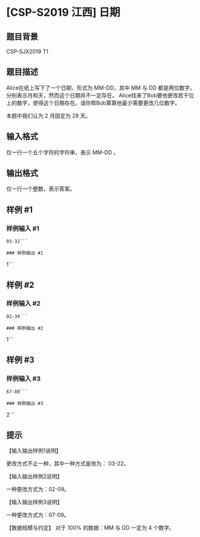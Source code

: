 # [CSP-S2019 江西] 日期

## 题目背景

CSP-SJX2019 T1

## 题目描述

Alice在纸上写下了一个日期，形式为 $\text{MM-DD}$，其中 $\text{MM}$ 与 $\text{DD}$ 都是两位数字，分别表示月和天，然而这个日期并不一定存在。 Alice找来了Bob要他更改若干位上的数字，使得这个日期存在。请你帮Bob算算他最少需要更改几位数字。

本题中我们认为 $2$ 月固定为 $28$ 天。

## 输入格式

仅一行一个五个字符的字符串，表示 $\text{MM-DD}$ 。

## 输出格式

仅一行一个整数，表示答案。

## 样例 #1

### 样例输入 #1
```
03-32```

### 样例输出 #1

```
1```

## 样例 #2

### 样例输入 #2
```
02-39```

### 样例输出 #2

```
1```

## 样例 #3

### 样例输入 #3
```
67-89```

### 样例输出 #3

```
2```

## 提示

【输入输出样例1说明】

更改方式不止一种，其中一种方式是改为： $\text{03-22}$。

【输入输出样例2说明】

一种更改方式为：$\text{02-09}$。

【输入输出样例3说明】

一种更改方式为：$\text{07-09}$。

【数据规模与约定】
对于 $100\%$ 的数据：$\text{MM}$ 与 $\text{DD}$ 一定为 $4$ 个数字。
